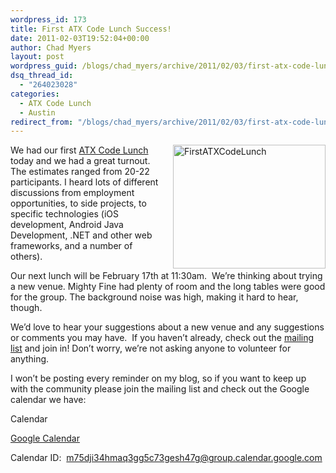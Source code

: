 ```yaml
---
wordpress_id: 173
title: First ATX Code Lunch Success!
date: 2011-02-03T19:52:04+00:00
author: Chad Myers
layout: post
wordpress_guid: /blogs/chad_myers/archive/2011/02/03/first-atx-code-lunch-success.aspx
dsq_thread_id:
  - "264023028"
categories:
  - ATX Code Lunch
  - Austin
redirect_from: "/blogs/chad_myers/archive/2011/02/03/first-atx-code-lunch-success.aspx/"
---
```

[<img style="border-right-width: 0px;margin: 0px 0px 0px 10px;padding-left: 0px;padding-right: 0px;float: right;border-top-width: 0px;border-bottom-width: 0px;border-left-width: 0px;padding-top: 0px" border="0" alt="FirstATXCodeLunch" align="right" src="https://lostechies.com/content/chadmyers/uploads/2011/03/FirstATXCodeLunch_thumb_4A258993.png" width="244" height="198" />](https://lostechies.com/content/chadmyers/uploads/2011/03/FirstATXCodeLunch_4667E4C3.png)We had our first [ATX Code Lunch](https://groups.google.com/group/atx-code-lunch/) today and we had a great turnout.&#160; The estimates ranged from 20-22 participants. I heard lots of different discussions from employment opportunities, to side projects, to specific technologies (iOS development, Android Java Development, .NET and other web frameworks, and a number of others).&#160; 

Our next lunch will be February 17th at 11:30am.&#160; We’re thinking about trying a new venue. Mighty Fine had plenty of room and the long tables were good for the group. The background noise was high, making it hard to hear, though.

We’d love to hear your suggestions about a new venue and any suggestions or comments you may have.&#160; If you haven’t already, check out the [mailing list](https://groups.google.com/group/atx-code-lunch/) and join in! Don’t worry, we’re not asking anyone to volunteer for anything.

I won’t be posting every reminder on my blog, so if you want to keep up with the community please join the mailing list and check out the Google calendar we have:

Calendar

[Google Calendar](https://www.google.com/calendar/embed?src=bTc1ZGppMzRobWFxM2dnNWM3M2dlc2g0N2dAZ3JvdXAuY2FsZW5kYXIuZ29vZ2xlLmNvbQ&ctz=America/Chicago)

Calendar ID:&#160; <m75dji34hmaq3gg5c73gesh47g@group.calendar.google.com>